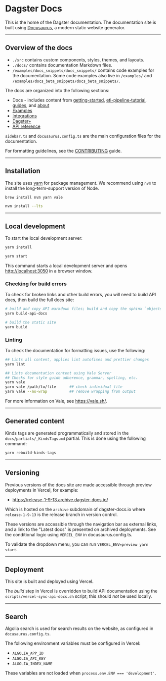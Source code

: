 # Dagster Docs

This is the home of the Dagster documentation. The documentation site is built using [Docusaurus](https://docusaurus.io/), a modern static website generator.

---

## Overview of the docs

- `./src` contains custom components, styles, themes, and layouts.
- `./docs/` contains documentation Markdown files.
- `/examples/docs_snippets/docs_snippets/` contains code examples for the documentation. Some code examples also live in `/examples/` and `/examples/docs_beta_snippets/docs_beta_snippets/`.

The docs are organized into the following sections:

- Docs - includes content from [getting-started](./docs/getting-started/), [etl-pipeline-tutorial](./docs/etl-pipeline-tutorial/), [guides](./docs/guides/), and [about](./docs/about/)
- [Examples](./docs/examples/)
- [Integrations](./docs/integrations/)
- [Dagster+](./docs/dagster-plus/)
- [API reference](./docs/api/)

`sidebar.ts` and `docusaurus.config.ts` are the main configuration files for the documentation.

For formatting guidelines, see the [CONTRIBUTING](CONTRIBUTING.md) guide.

---

## Installation

The site uses [yarn](https://yarnpkg.com/) for package management. We recommend using `nvm` to install the long-term-support version of Node.

```sh
brew install nvm yarn vale
```

```sh
nvm install --lts
```

---

## Local development

To start the local development server:

```bash
yarn install
```

```bash
yarn start
```

This command starts a local development server and opens [http://localhost:3050](http://localhost:3050) in a browser window.

### Checking for build errors

To check for broken links and other build errors, you will need to build API docs, then build the full docs site:

```bash
# build and copy API markdown files; build and copy the sphinx `objects.inv` to static/
yarn build-api-docs

# build the static site
yarn build
```

### Linting

To check the documentation for formatting issues, use the following:

```bash
## Lints all content, applies lint autofixes and prettier changes
yarn lint

## Lints documentation content using Vale Server
## Checks for style guide adherence, grammar, spelling, etc.
yarn vale
yarn vale /path/to/file      ## check individual file
yarn vale --no-wrap          ## remove wrapping from output
```

For more information on Vale, see https://vale.sh/. 

---

## Generated content

Kinds tags are generated programmatically and stored in the `docs/partials/_KindsTags.md` partial. This is done using the following command:

```sh
yarn rebuild-kinds-tags
```

---

## Versioning

Previous versions of the docs site are made accessible through preview deployments in Vercel, for example:

* https://release-1-9-13.archive.dagster-docs.io/

Which is hosted on the `archive` subdomain of dagster-docs.io where `release-1-9-13` is the release branch in version control.

These versions are accessible through the navigation bar as external links, and a link to the "Latest docs" is presented on archived deployments. See the conditional logic using `VERCEL_ENV` in docusaurus.config.ts.

To validate the dropdown menu, you can run `VERCEL_ENV=preview yarn start`.

---

## Deployment

This site is built and deployed using Vercel.

The _build_ step in Vercel is overridden to build API documentation using the `scripts/vercel-sync-api-docs.sh` script; this should _not_ be used locally.

---

## Search

Algolia search is used for search results on the website, as configured in `docusaurus.config.ts`.

The following environment variables must be configured in Vercel:

- `ALGOLIA_APP_ID`
- `ALGOLIA_API_KEY`
- `ALGOLIA_INDEX_NAME`

These variables are not loaded when `process.env.ENV === 'development'`.
